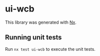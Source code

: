# ui-wcb

This library was generated with [Nx](https://nx.dev).

## Running unit tests

Run `nx test ui-wcb` to execute the unit tests.
